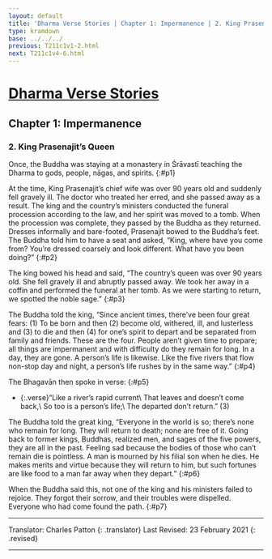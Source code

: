 ```yaml
---
layout: default
title: 'Dharma Verse Stories | Chapter 1: Impermanence | 2. King Prasenjit’s Queen'
type: kramdown
base: ../../../
previous: T211c1v1-2.html
next: T211c1v4-6.html
---
```


# [Dharma Verse Stories](index.html)
## Chapter 1: Impermanence
### 2. King Prasenajit’s Queen

Once, the Buddha was staying at a monastery in Śrāvastī teaching the Dharma to gods, people, nāgas, and spirits.
{:#p1}

At the time, King Prasenajit’s chief wife was over 90 years old and suddenly fell gravely ill. The doctor who treated her erred, and she passed away as a result. The king and the country’s ministers conducted the funeral procession according to the law, and her spirit was moved to a tomb. When the procession was complete, they passed by the Buddha as they returned. Dresses informally and bare-footed, Prasenajit bowed to the Buddha’s feet. The Buddha told him to have a seat and asked, “King, where have you come from? You’re dressed coarsely and look different. What have you been doing?”
{:#p2}

The king bowed his head and said, “The country’s queen was over 90 years old. She fell gravely ill and abruptly passed away. We took her away in a coffin and performed the funeral at her tomb. As we were starting to return, we spotted the noble sage.”
{:#p3}

The Buddha told the king, “Since ancient times, there’ve been four great fears: (1) To be born and then (2) become old, withered, ill, and lusterless and (3) to die and then (4) for one’s spirit to depart and be separated from family and friends. These are the four. People aren’t given time to prepare; all things are impermanent and with difficulty do they remain for long. In a day, they are gone. A person’s life is likewise. Like the five rivers that flow non-stop day and night, a person’s life rushes by in the same way.”
{:#p4}

The Bhagavān then spoke in verse:
{:#p5}

* {:.verse}“Like a river’s rapid current\\
That leaves and doesn’t come back,\\
So too is a person’s life;\\
The departed don’t return.” (3)

The Buddha told the great king, “Everyone in the world is so; there’s none who remain for long. They will return to death; none are free of it. Going back to former kings, Buddhas, realized men, and sages of the five powers, they are all in the past. Feeling sad because the bodies of those who can’t remain die is pointless. A man is mourned by his filial son when he dies. He makes merits and virtue because they will return to him, but such fortunes are like food to a man far away when they depart.”
{:#p6}

When the Buddha said this, not one of the king and his ministers failed to rejoice. They forgot their sorrow, and their troubles were dispelled. Everyone who had come found the path.
{:#p7}

---

Translator: Charles Patton
{: .translator}
Last Revised: 23 February 2021
{: .revised}

---

